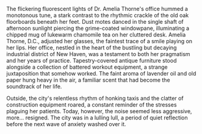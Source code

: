 The flickering fluorescent lights of Dr. Amelia Thorne's office hummed a monotonous tune, a stark contrast to the rhythmic crackle of the old oak floorboards beneath her feet.  Dust motes danced in the single shaft of afternoon sunlight piercing the grime-coated windowpane, illuminating a chipped mug of lukewarm chamomile tea on her cluttered desk.  Amelia Thorne, D.C., adjusted her glasses, the faintest trace of a smile playing on her lips.  Her office, nestled in the heart of the bustling but decaying industrial district of New Haven, was a testament to both her pragmatism and her years of practice.  Tapestry-covered antique furniture stood alongside a collection of battered workout equipment, a strange juxtaposition that somehow worked.  The faint aroma of lavender oil and old paper hung heavy in the air, a familiar scent that had become the soundtrack of her life.

Outside, the city's relentless rhythm of honking taxis and the clatter of construction equipment roared, a constant reminder of the stresses plaguing her patients.  Today, however, the noise seemed less aggressive, more… resigned. The city was in a lulling lull, a period of quiet reflection before the next wave of anxiety washed over it.
